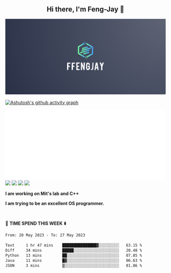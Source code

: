 <h2 align="center"> Hi there, I'm Feng-Jay 👋 </h2>  

![](https://github.com/Feng-Jay/DataStruct/blob/master/Image/1.png)  

[![Ashutosh's github activity graph](https://activity-graph.herokuapp.com/graph?username=Feng-Jay&theme=github)](https://github.com/ashutosh00710/github-readme-activity-graph)



<img src='/metrics.plugin.achievements.compact.svg' align='right' />

![](https://visitor-badge.glitch.me/badge?page_id=Feng-Jay.readme)
![](https://img.shields.io/badge/Concentrate-Cpp-blue)
![](https://img.shields.io/badge/Rust-primer-orange)
![](https://img.shields.io/badge/Target-OS-9cf)  

<p align="left"><b>
I am working on Mit's lab and C++

I am trying to be an excellent OS programmer. 
</b></p>
<!-- ![Achievement]() -->

<!-- <img align="right" src="https://github-readme-stats.vercel.app/api?username=Feng-Jay&show_icons=true&icon_color=CE1D2D&text_color=718096&bg_color=ffffff&hide_title=true" /> -->
<!-- ![Calendar]() -->
<!-- <img src='/metrics.plugin.isocalendar.fullyear.svg' align='center' />   -->
<!-- 
<img src='metrics.plugin.stargazers.svg' align='right' width='200' height='200'> -->

&emsp;

<!-- ![Metrics](/github-metrics.svg) -->

📘 **TIME SPEND THIS WEEK ⬇️**
<!--START_SECTION:waka-->

```text
From: 20 May 2023 - To: 27 May 2023

Text     1 hr 47 mins    ███████████████▓░░░░░░░░░   63.15 %
Diff     34 mins         █████░░░░░░░░░░░░░░░░░░░░   20.48 %
Python   13 mins         ██░░░░░░░░░░░░░░░░░░░░░░░   07.85 %
Java     11 mins         █▓░░░░░░░░░░░░░░░░░░░░░░░   06.63 %
JSON     3 mins          ▒░░░░░░░░░░░░░░░░░░░░░░░░   01.86 %
```

<!--END_SECTION:waka-->
